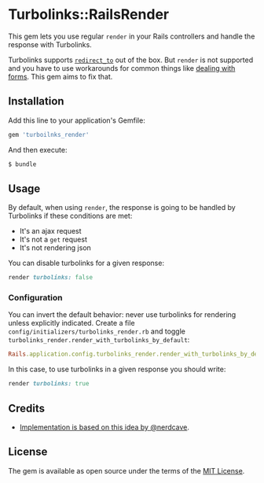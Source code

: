 # Turbolinks::RailsRender

This gem lets you use regular `render` in your Rails controllers and handle the response with Turbolinks. 

Turbolinks supports [`redirect_to`](https://github.com/turbolinks/turbolinks/blob/master/README.md#redirecting-after-a-form-submission) out of the box. But `render` is not supported and you have to use workarounds for common things like [dealing with forms](https://github.com/turbolinks/turbolinks/issues/85). This gem aims to fix that. 

## Installation
Add this line to your application's Gemfile:

```ruby
gem 'turboilnks_render'
```

And then execute:
```bash
$ bundle
```

## Usage

By default, when using `render`, the response is going to be handled by Turbolinks if these conditions are met:

- It's an ajax request
- It's not a `get` request
- It's not rendering json

You can disable turbolinks for a given response: 

```ruby
render turbolinks: false
```

### Configuration

You can invert the default behavior: never use turbolinks for rendering unless explicitly indicated. Create a file `config/initializers/turbolinks_render.rb` and toggle `turbolinks_render.render_with_turbolinks_by_default`:

```ruby
Rails.application.config.turbolinks_render.render_with_turbolinks_by_default = false
```

In this case, to use turbolinks in a given response you should write:

```ruby
render turbolinks: true
```

## Credits

- [Implementation is based on this idea by @nerdcave](https://github.com/turbolinks/turbolinks/issues/85#issuecomment-298347900).  

## License
The gem is available as open source under the terms of the [MIT License](https://opensource.org/licenses/MIT).

